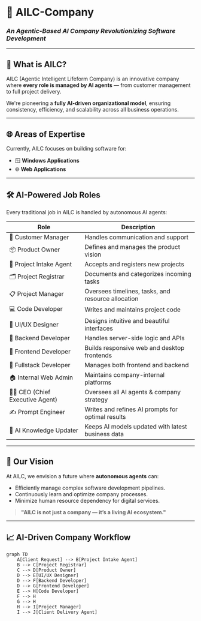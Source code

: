 # 🤖 AILC-Company

### _An Agentic-Based AI Company Revolutionizing Software Development_

---

## 🧠 What is AILC?

AILC (Agentic Intelligent Lifeform Company) is an innovative company where **every role is managed by AI agents** — from customer management to full project delivery.

We're pioneering a **fully AI-driven organizational model**, ensuring consistency, efficiency, and scalability across all business operations.

---

## 🌐 Areas of Expertise

Currently, AILC focuses on building software for:

- 🪟 **Windows Applications**
- 🌐 **Web Applications**

---

## 🛠️ AI-Powered Job Roles

Every traditional job in AILC is handled by autonomous AI agents:

| Role                             | Description                                           |
|----------------------------------|-------------------------------------------------------|
| 👥 Customer Manager              | Handles communication and support                    |
| 📦 Product Owner                | Defines and manages the product vision               |
| 📝 Project Intake Agent         | Accepts and registers new projects                   |
| 🗂️ Project Registrar             | Documents and categorizes incoming tasks             |
| 📋 Project Manager              | Oversees timelines, tasks, and resource allocation   |
| 💻 Code Developer               | Writes and maintains project code                    |
| 🎨 UI/UX Designer               | Designs intuitive and beautiful interfaces           |
| 🧩 Backend Developer            | Handles server-side logic and APIs                   |
| 🎯 Frontend Developer           | Builds responsive web and desktop frontends          |
| 🔄 Fullstack Developer          | Manages both frontend and backend                    |
| 🏠 Internal Web Admin           | Maintains company-internal platforms                 |
| 🧑‍💼 CEO (Chief Executive Agent) | Oversees all AI agents & company strategy            |
| ✍️ Prompt Engineer              | Writes and refines AI prompts for optimal results    |
| 🔄 AI Knowledge Updater         | Keeps AI models updated with latest business data    |

---

## 🌟 Our Vision

At AILC, we envision a future where **autonomous agents** can:
- Efficiently manage complex software development pipelines.
- Continuously learn and optimize company processes.
- Minimize human resource dependency for digital services.

> **"AILC is not just a company — it’s a living AI ecosystem."**

---

## 📈 AI-Driven Company Workflow

```mermaid
graph TD
    A[Client Request] --> B[Project Intake Agent]
    B --> C[Project Registrar]
    C --> D[Product Owner]
    D --> E[UI/UX Designer]
    D --> F[Backend Developer]
    D --> G[Frontend Developer]
    E --> H[Code Developer]
    F --> H
    G --> H
    H --> I[Project Manager]
    I --> J[Client Delivery Agent]
